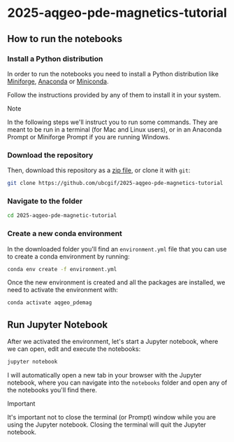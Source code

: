 # 2025-aqgeo-pde-magnetics-tutorial

## How to run the notebooks

### Install a Python distribution

In order to run the notebooks you need to install a Python distribution like
[Miniforge][miniforge], [Anaconda][anaconda] or [Miniconda][miniconda].

Follow the instructions provided by any of them to install it in your system.

> [!NOTE]
> In the following steps we'll instruct you to run some commands. They are
> meant to be run in a terminal (for Mac and Linux users), or in an Anaconda
> Prompt or Miniforge Prompt if you are running Windows.

### Download the repository

Then, download this repository as a [zip file][repo-zip], or clone it with `git`:

```bash
git clone https://github.com/ubcgif/2025-aqgeo-pde-magnetics-tutorial
```

### Navigate to the folder

```bash
cd 2025-aqgeo-pde-magnetic-tutorial
```

### Create a new conda environment

In the downloaded folder you'll find an `environment.yml` file that you can use
to create a conda environment by running:

```bash
conda env create -f environment.yml
```

Once the new environment is created and all the packages are installed, we need
to activate the environment with:

```bash
conda activate aqgeo_pdemag
```

## Run Jupyter Notebook

After we activated the environment, let's start a Jupyter notebook, where we can open,
edit and execute the notebooks:

```bash
jupyter notebook
```

I will automatically open a new tab in your browser with the Jupyter notebook, where
you can navigate into the `notebooks` folder and open any of the notebooks
you'll find there.

> [!IMPORTANT]
> It's important not to close the terminal (or Prompt) window while you are
> using the Jupyter notebook. Closing the terminal will quit the Jupyter notebook.

[anaconda]: https://anaconda.org
[miniconda]: https://docs.anaconda.com/miniconda/miniconda-install
[miniforge]: https://github.com/conda-forge/miniforge
[repo-zip]: https://github.com/ubcgif/2025-aqgeo-pde-magnetics-tutorial/archive/refs/heads/main.zip